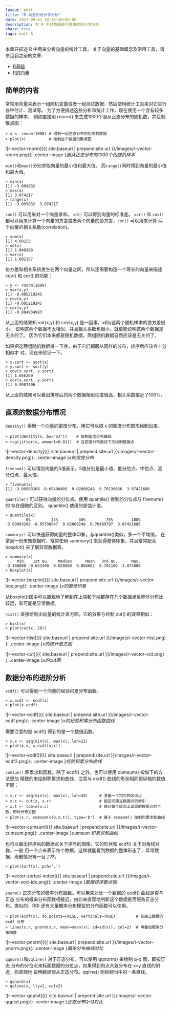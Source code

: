```yaml
---
layout: post
title: "R 向量的统计学分析"
date: 2017-09-01 18:26:36+08:00
description: 在 R 中对数据进行简单的统计学分析
share: true
tags: math R
---
```


本章只描述 R 中用来分析向量的统计工具，
关于向量的基础概念及常用工具，请参见我之前的文章:
 * [R基础](./r-basics)
 * [R的向量](./r-vector)

## 简单的内省

常常用向量来表示一组随机变量或者一组测试数据，然后使用统计工具来对它进行各种估计、测试等。
为了方便描述这些分析和统计工作，现在使用一个含有较多数据的样本，
例如直接用 rnorm() 来生成1000个服从正态分布的随机数，并绘制散点图：

    > x <- rnorm(1000) # 得到一组正态分布的伪随机数据
    > plot(x)          # 绘制这个数据的散点图

![r-vector-rnorm]({{ site.baseurl | prepend:site.url }}/images/r-vector-rnorm.png){: .center-image }*服从正态分布的1000个伪随机样本*

`min()`和`max()`分别求取向量的最小值和最大值。
而`range()`同时得到向量的最小值和最大值。

    > min(x)
    [1] -3.099832
    > max(x)
    [1] 3.074217
    > range(x)
    [1] -3.099832  3.074217

`sum()` 可以用来对一个向量求和。 `sd()` 可以得到向量的标准差。 `var()` 和
`cov()` 都可以用来计算一个向量的方差或者两个向量的协方差，`cor()` 可以用来计算
两个向量的相关系数(correlation)。

    > sum(x)
    [1] 4.60153
    > sd(x)
    [1] 1.040268
    > var(x)
    [1] 1.082157

协方差和相关系统发生在两个向量之间，所以还需要构造一个等长的向量来描述 cov() 和
cor() 的功能：

    > y <- rnorm(1000)
    > var(x,y)
    [1] -0.005219245
    > cov(x,y)
    [1] -0.005219245
    > cor(x,y)
    [1] -0.004934983

从上面的结果知 var(x,y) 和 cov(x,y) 是一回事。x和y这两个随机样本的协方差很小，
说明这两个数据不太相似，并且相关系数也很小，就更能说明这两个数据是无关的了。
因为它们本来都是随机数据，两组随机数据自然应该是无关的了。

如果把这两组随机数据排一下序，由于它们都服从同样的分布，排序后应该会十分相似才
对。现在来验证一下。

    > x.sort <- sort(x)
    > y.sort <- sort(y)
    > cov(x.sort, y.sort)
    [1] 1.056269
    > cor(x.sort, y.sort)
    [1] 0.9987406

从上面的结果可以看出排序后的两个数据相似程度很高，相关系数接近了100%。

## 直观的数据分布情况

`density()` 得到一个向量的密度分布，用它可以把 x 的密度分布图形绘制出来。

    > plot(density(x, bw="SJ"))    # 绘制密度分布曲线
    > rug(jitter(x, amount=0.01))  # 在密度分布曲线下方绘制数据点

![r-vector-density]({{ site.baseurl | prepend:site.url }}/images/r-vector-density.png){: .center-image }*x的密度分布*

`fivenum()` 可以得到向量的5值表示，5值分别是最小值、低分位点、中位点、高分位点、最大值。

    > fivenum(x)
    [1] -3.09983208 -0.65490409  0.02000248  0.70135656  3.07421686

`quantile()` 可以获得向量的分位点。使用 quantile() 得到的分位点与 fivenum() 的
存在细微的区别， quantile() 使用的是估计值。

    > quantile(x)
             0%         25%         50%         75%        100%
    -3.09983208 -0.65330947  0.02000248  0.70109797  3.07421686

`summary()` 可以快速获得向量的整体印象，与quantile()类似，多一个平均值。
在拿到一份未知数据时，常常使用 summary() 来获得整体印象，并且常常配合 boxplot() 来了解异常数据等。

    > summary(x)
         Min.   1st Qu.    Median      Mean   3rd Qu.      Max.
    -3.100000 -0.653300  0.020000  0.004602  0.701100  3.074000
    > boxplot(x)

![r-vector-boxplot]({{ site.baseurl | prepend:site.url }}/images/r-vector-box.png){: .center-image }*x的整体印象*

从boxplot()图中可以直观地了解到在上端和下端都存在几个数据点离整体分布比较远，有可能是异常数据。

`hist()` 直接绘制出向量的统计直方图，它的效果与绘制 cut() 的效果相似：

    > hist(x)
    > plot(cut(x, 20))

![r-vector-hist]({{ site.baseurl | prepend:site.url }}/images/r-vector-hist.png){: .center-image }*x的统计直方图*

![r-vector-cut]({{ site.baseurl | prepend:site.url }}/images/r-vector-cut.png){: .center-image }*x的cut图*


## 数据分布的进阶分析

`ecdf()` 可以得到一个向量的经验积累分布函数。

    > x.ecdf <- ecdf(x)
    > plot(x.ecdf)

![r-vector-ecdf]({{ site.baseurl | prepend:site.url }}/images/r-vector-ecdf.png){: .center-image }*x的经验积累分布函数曲线*

需要注意的是 ecdf() 得到的是一个数值函数。

    > x.x <- seq(min(x), max(x), len=21)
    > plot(x.x, x.ecdf(x.x))

![r-vector-ecdf2]({{ site.baseurl | prepend:site.url }}/images/r-vector-ecdf2.png){: .center-image }*经验积累分布曲线*

`cumsum()` 积累求和函数。除了 ecdf() 之外，也可以使用 cumsum() 按如下的方法更加
精致的来绘制积累求和曲线，注意与 ecdf() 曲线的形状相同但纵轴的数值不同：

    > x.r <- seq(min(x), max(x), len=20)     # 准备一个均匀的区间点
    > x.c <- cut(x, x.r)                     # 按区间建立数据点的索引
    > x.t <- table(x.c)                      # 统计每个区间上出现的数据点的个数，即统计直方图
    > plot(x.r, cumsum(c(0,x.t)), type='b')  # 基于 cumsum() 绘制积累求和曲线

![r-vector-cumsum]({{ site.baseurl | prepend:site.url }}/images/r-vector-cumsum.png){: .center-image }*cumsum 积累求和曲线*

也可以画出排序后的数据点关于序号的图像，它的形状和 ecdf() 关于对角线对称，一般
用一个点来表示每个数据，这样就能看到数据的整体形态了，异常数据、离散情况等一目了然。

    > plot(sort(x), pch='.')

![r-vector-sorted-index]({{ site.baseurl | prepend:site.url }}/images/r-vector-sort-idx.png){: .center-image }*数据排序散点图*

`pnorm()` 正态分布的概率分布函数。可以用来对比一个数据的 ecdf() 曲线是否与正态
分布的概率分布函数相接近，由此来直观地判断这个数据是否服务正态分布。类似的，R中
还有大量概率分布模型的分布函数可以使用。

    > plot(ecdf(x), do.points=FALSE, verticals=TRUE)         # 先画上数据的 ecdf 分布
    > lines(x.r, pnorm(x.r, mean=mean(x), sd=sd(x)), col=2)  # 再叠加概率分布函数

![r-vector-pnorm]({{ site.baseurl | prepend:site.url }}/images/r-vector-pnorm.png){: .center-image }*概率分布曲线对比*

`qqnorm()`和`qqline()` 对于正态分布，可以使用 qqnorm() 来绘制 q-q 图，即按正态
分布的分位点来标画数据的分位点，如果得到的点大致分布在 x=y 直线的附近，则直观地
说明数据服从正态分布。qqline() 则绘制当中的一条直线。

    > qqnorm(x)
    > qqline(x, lty=2, col=2)

![r-vector-qqplot]({{ site.baseurl | prepend:site.url }}/images/r-vector-qqplot.png){: .center-image }*正态分布Q-Q对比*

